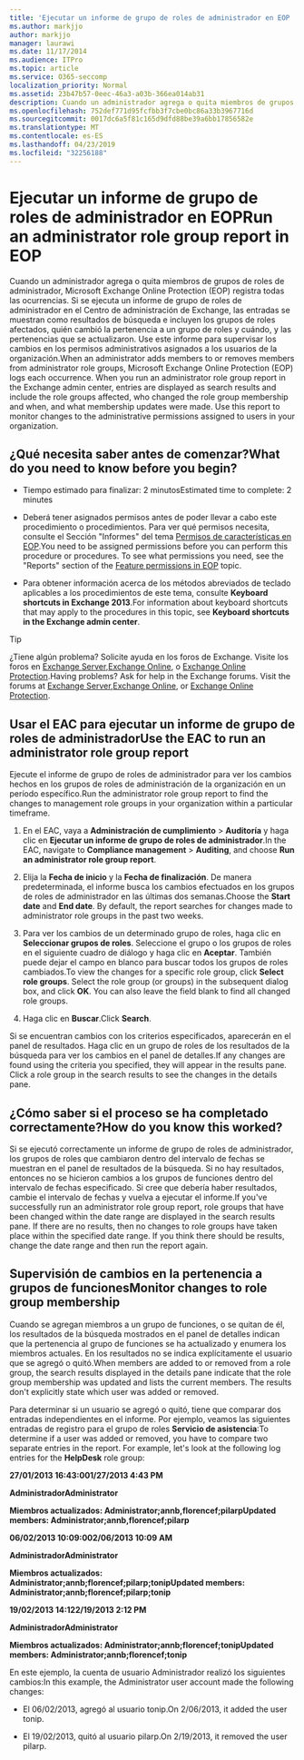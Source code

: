 ```yaml
---
title: 'Ejecutar un informe de grupo de roles de administrador en EOP '
ms.author: markjjo
author: markjjo
manager: laurawi
ms.date: 11/17/2014
ms.audience: ITPro
ms.topic: article
ms.service: O365-seccomp
localization_priority: Normal
ms.assetid: 23b47b57-0eec-46a3-a03b-366ea014ab31
description: Cuando un administrador agrega o quita miembros de grupos de roles de administrador, Microsoft Exchange Online Protection (EOP) registra todas las ocurrencias.
ms.openlocfilehash: 752def771d95fcfbb3f7cbe0bc86a33b3967716d
ms.sourcegitcommit: 0017dc6a5f81c165d9dfd88be39a6bb17856582e
ms.translationtype: MT
ms.contentlocale: es-ES
ms.lasthandoff: 04/23/2019
ms.locfileid: "32256188"
---
```

# <a name="run-an-administrator-role-group-report-in-eop"></a><span data-ttu-id="54998-103">Ejecutar un informe de grupo de roles de administrador en EOP</span><span class="sxs-lookup"><span data-stu-id="54998-103">Run an administrator role group report in EOP</span></span> 

 <span data-ttu-id="54998-p101">Cuando un administrador agrega o quita miembros de grupos de roles de administrador, Microsoft Exchange Online Protection (EOP) registra todas las ocurrencias. Si se ejecuta un informe de grupo de roles de administrador en el Centro de administración de Exchange, las entradas se muestran como resultados de búsqueda e incluyen los grupos de roles afectados, quién cambió la pertenencia a un grupo de roles y cuándo, y las pertenencias que se actualizaron. Use este informe para supervisar los cambios en los permisos administrativos asignados a los usuarios de la organización.</span><span class="sxs-lookup"><span data-stu-id="54998-p101">When an administrator adds members to or removes members from administrator role groups, Microsoft Exchange Online Protection (EOP) logs each occurrence. When you run an administrator role group report in the Exchange admin center, entries are displayed as search results and include the role groups affected, who changed the role group membership and when, and what membership updates were made. Use this report to monitor changes to the administrative permissions assigned to users in your organization.</span></span>
  
## <a name="what-do-you-need-to-know-before-you-begin"></a><span data-ttu-id="54998-107">¿Qué necesita saber antes de comenzar?</span><span class="sxs-lookup"><span data-stu-id="54998-107">What do you need to know before you begin?</span></span>

- <span data-ttu-id="54998-108">Tiempo estimado para finalizar: 2 minutos</span><span class="sxs-lookup"><span data-stu-id="54998-108">Estimated time to complete: 2 minutes</span></span>
    
- <span data-ttu-id="54998-p102">Deberá tener asignados permisos antes de poder llevar a cabo este procedimiento o procedimientos. Para ver qué permisos necesita, consulte el Sección "Informes" del tema [Permisos de características en EOP](feature-permissions-in-eop.md).</span><span class="sxs-lookup"><span data-stu-id="54998-p102">You need to be assigned permissions before you can perform this procedure or procedures. To see what permissions you need, see the "Reports" section of the [Feature permissions in EOP](feature-permissions-in-eop.md) topic.</span></span> 
    
- <span data-ttu-id="54998-111">Para obtener información acerca de los métodos abreviados de teclado aplicables a los procedimientos de este tema, consulte **Keyboard shortcuts in Exchange 2013**.</span><span class="sxs-lookup"><span data-stu-id="54998-111">For information about keyboard shortcuts that may apply to the procedures in this topic, see **Keyboard shortcuts in the Exchange admin center**.</span></span>
    
> [!TIP]
> <span data-ttu-id="54998-p103">¿Tiene algún problema? Solicite ayuda en los foros de Exchange. Visite los foros en [Exchange Server](https://go.microsoft.com/fwlink/p/?linkId=60612),[Exchange Online](https://go.microsoft.com/fwlink/p/?linkId=267542), o [Exchange Online Protection](https://go.microsoft.com/fwlink/p/?linkId=285351).</span><span class="sxs-lookup"><span data-stu-id="54998-p103">Having problems? Ask for help in the Exchange forums. Visit the forums at [Exchange Server](https://go.microsoft.com/fwlink/p/?linkId=60612),[Exchange Online](https://go.microsoft.com/fwlink/p/?linkId=267542), or [Exchange Online Protection](https://go.microsoft.com/fwlink/p/?linkId=285351).</span></span> 
  
## <a name="use-the-eac-to-run-an-administrator-role-group-report"></a><span data-ttu-id="54998-115">Usar el EAC para ejecutar un informe de grupo de roles de administrador</span><span class="sxs-lookup"><span data-stu-id="54998-115">Use the EAC to run an administrator role group report</span></span>

<span data-ttu-id="54998-116">Ejecute el informe de grupo de roles de administrador para ver los cambios hechos en los grupos de roles de administración de la organización en un período específico.</span><span class="sxs-lookup"><span data-stu-id="54998-116">Run the administrator role group report to find the changes to management role groups in your organization within a particular timeframe.</span></span>
  
1. <span data-ttu-id="54998-117">En el EAC, vaya a **Administración de cumplimiento** \> **Auditoría** y haga clic en **Ejecutar un informe de grupo de roles de administrador**.</span><span class="sxs-lookup"><span data-stu-id="54998-117">In the EAC, navigate to **Compliance management** \> **Auditing**, and choose **Run an administrator role group report**.</span></span>
    
2. <span data-ttu-id="54998-p104">Elija la **Fecha de inicio** y la **Fecha de finalización**. De manera predeterminada, el informe busca los cambios efectuados en los grupos de roles de administrador en las últimas dos semanas.</span><span class="sxs-lookup"><span data-stu-id="54998-p104">Choose the **Start date** and **End date**. By default, the report searches for changes made to administrator role groups in the past two weeks.</span></span>
    
3. <span data-ttu-id="54998-p105">Para ver los cambios de un determinado grupo de roles, haga clic en **Seleccionar grupos de roles**. Seleccione el grupo o los grupos de roles en el siguiente cuadro de diálogo y haga clic en **Aceptar**. También puede dejar el campo en blanco para buscar todos los grupos de roles cambiados.</span><span class="sxs-lookup"><span data-stu-id="54998-p105">To view the changes for a specific role group, click **Select role groups**. Select the role group (or groups) in the subsequent dialog box, and click **OK**. You can also leave the field blank to find all changed role groups.</span></span>
    
4. <span data-ttu-id="54998-123">Haga clic en **Buscar**.</span><span class="sxs-lookup"><span data-stu-id="54998-123">Click **Search**.</span></span>
    
<span data-ttu-id="54998-p106">Si se encuentran cambios con los criterios especificados, aparecerán en el panel de resultados. Haga clic en un grupo de roles de los resultados de la búsqueda para ver los cambios en el panel de detalles.</span><span class="sxs-lookup"><span data-stu-id="54998-p106">If any changes are found using the criteria you specified, they will appear in the results pane. Click a role group in the search results to see the changes in the details pane.</span></span>
  
## <a name="how-do-you-know-this-worked"></a><span data-ttu-id="54998-126">¿Cómo saber si el proceso se ha completado correctamente?</span><span class="sxs-lookup"><span data-stu-id="54998-126">How do you know this worked?</span></span>

<span data-ttu-id="54998-p107">Si se ejecutó correctamente un informe de grupo de roles de administrador, los grupos de roles que cambiaron dentro del intervalo de fechas se muestran en el panel de resultados de la búsqueda. Si no hay resultados, entonces no se hicieron cambios a los grupos de funciones dentro del intervalo de fechas especificado. Si cree que debería haber resultados, cambie el intervalo de fechas y vuelva a ejecutar el informe.</span><span class="sxs-lookup"><span data-stu-id="54998-p107">If you've successfully run an administrator role group report, role groups that have been changed within the date range are displayed in the search results pane. If there are no results, then no changes to role groups have taken place within the specified date range. If you think there should be results, change the date range and then run the report again.</span></span>
  
## <a name="monitor-changes-to-role-group-membership"></a><span data-ttu-id="54998-130">Supervisión de cambios en la pertenencia a grupos de funciones</span><span class="sxs-lookup"><span data-stu-id="54998-130">Monitor changes to role group membership</span></span>

<span data-ttu-id="54998-p108">Cuando se agregan miembros a un grupo de funciones, o se quitan de él, los resultados de la búsqueda mostrados en el panel de detalles indican que la pertenencia al grupo de funciones se ha actualizado y enumera los miembros actuales. En los resultados no se indica explícitamente el usuario que se agregó o quitó.</span><span class="sxs-lookup"><span data-stu-id="54998-p108">When members are added to or removed from a role group, the search results displayed in the details pane indicate that the role group membership was updated and lists the current members. The results don't explicitly state which user was added or removed.</span></span>
  
<span data-ttu-id="54998-p109">Para determinar si un usuario se agregó o quitó, tiene que comparar dos entradas independientes en el informe. Por ejemplo, veamos las siguientes entradas de registro para el grupo de roles **Servicio de asistencia**:</span><span class="sxs-lookup"><span data-stu-id="54998-p109">To determine if a user was added or removed, you have to compare two separate entries in the report. For example, let's look at the following log entries for the **HelpDesk** role group:</span></span> 
  
 <span data-ttu-id="54998-135">**27/01/2013 16:43:00**</span><span class="sxs-lookup"><span data-stu-id="54998-135">**1/27/2013 4:43 PM**</span></span>
  
 <span data-ttu-id="54998-136">**Administrador**</span><span class="sxs-lookup"><span data-stu-id="54998-136">**Administrator**</span></span>
  
 <span data-ttu-id="54998-137">**Miembros actualizados: Administrator;annb,florencef;pilarp**</span><span class="sxs-lookup"><span data-stu-id="54998-137">**Updated members: Administrator;annb,florencef;pilarp**</span></span>
  
 <span data-ttu-id="54998-138">**06/02/2013 10:09:00**</span><span class="sxs-lookup"><span data-stu-id="54998-138">**2/06/2013 10:09 AM**</span></span>
  
 <span data-ttu-id="54998-139">**Administrador**</span><span class="sxs-lookup"><span data-stu-id="54998-139">**Administrator**</span></span>
  
 <span data-ttu-id="54998-140">**Miembros actualizados: Administrator;annb;florencef;pilarp;tonip**</span><span class="sxs-lookup"><span data-stu-id="54998-140">**Updated members: Administrator;annb;florencef;pilarp;tonip**</span></span>
  
 <span data-ttu-id="54998-141">**19/02/2013 14:12**</span><span class="sxs-lookup"><span data-stu-id="54998-141">**2/19/2013 2:12 PM**</span></span>
  
 <span data-ttu-id="54998-142">**Administrador**</span><span class="sxs-lookup"><span data-stu-id="54998-142">**Administrator**</span></span>
  
 <span data-ttu-id="54998-143">**Miembros actualizados: Administrator;annb;florencef;tonip**</span><span class="sxs-lookup"><span data-stu-id="54998-143">**Updated members: Administrator;annb;florencef;tonip**</span></span>
  
<span data-ttu-id="54998-144">En este ejemplo, la cuenta de usuario Administrador realizó los siguientes cambios:</span><span class="sxs-lookup"><span data-stu-id="54998-144">In this example, the Administrator user account made the following changes:</span></span>
  
- <span data-ttu-id="54998-145">El 06/02/2013, agregó al usuario tonip.</span><span class="sxs-lookup"><span data-stu-id="54998-145">On 2/06/2013, it added the user tonip.</span></span>
    
- <span data-ttu-id="54998-146">El 19/02/2013, quitó al usuario pilarp.</span><span class="sxs-lookup"><span data-stu-id="54998-146">On 2/19/2013, it removed the user pilarp.</span></span>
    

